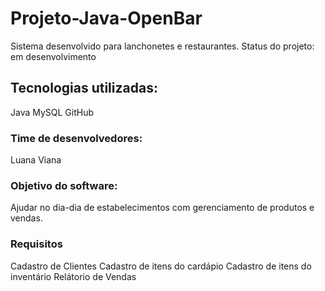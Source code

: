 # Projeto-Java-OpenBar
Sistema desenvolvido para lanchonetes e restaurantes.
Status do projeto: em desenvolvimento
## Tecnologias utilizadas:
Java
MySQL
GitHub

### Time de desenvolvedores: 
Luana Viana

### Objetivo do software:
Ajudar no dia-dia de estabelecimentos com gerenciamento de produtos e vendas.

### Requisitos 
Cadastro de Clientes
Cadastro de itens do cardápio
Cadastro de itens do inventário
Relátorio de Vendas
 
